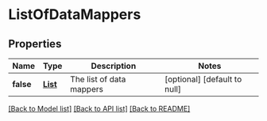 # ListOfDataMappers
## Properties

Name | Type | Description | Notes
------------ | ------------- | ------------- | -------------
**false** | [**List**](DataMapper.md) | The list of data mappers | [optional] [default to null]

[[Back to Model list]](../README.md#documentation-for-models) [[Back to API list]](../README.md#documentation-for-api-endpoints) [[Back to README]](../README.md)

